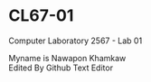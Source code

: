 # CL67-01

Computer Laboratory 2567 - Lab  01

Myname is Nawapon Khamkaw  
Edited By Github Text Editor
